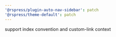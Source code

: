 ```yaml
---
'@rspress/plugin-auto-nav-sidebar': patch
'@rspress/theme-default': patch
---
```


support index convention and custom-link context
